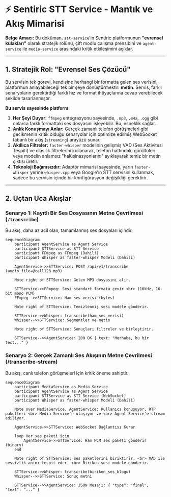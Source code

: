 # ⚡ Sentiric STT Service - Mantık ve Akış Mimarisi

**Belge Amacı:** Bu doküman, `stt-service`'in Sentiric platformunun **"evrensel kulakları"** olarak stratejik rolünü, çift modlu çalışma prensibini ve `agent-service` ile `media-service` arasındaki kritik etkileşimini açıklar.

---

## 1. Stratejik Rol: "Evrensel Ses Çözücü"

Bu servisin tek görevi, kendisine herhangi bir formatta gelen ses verisini, platformun anlayabileceği tek bir şeye dönüştürmektir: **metin**. Servis, farklı senaryoların gerektirdiği farklı hız ve format ihtiyaçlarına cevap verebilecek şekilde tasarlanmıştır.

**Bu servis sayesinde platform:**
1.  **Her Şeyi Duyar:** `ffmpeg` entegrasyonu sayesinde, `.mp3`, `.m4a`, `.ogg` gibi onlarca farklı formattaki ses dosyasını işleyebilir. Bu, esneklik sağlar.
2.  **Anlık Konuşmayı Anlar:** Gerçek zamanlı telefon görüşmeleri gibi gecikmenin kritik olduğu senaryolar için optimize edilmiş WebSocket tabanlı bir akış (`streaming`) arayüzü sunar.
3.  **Akıllıca Filtreler:** `faster-whisper` modelinin gelişmiş VAD (Ses Aktivitesi Tespiti) ve olasılık filtrelerini kullanarak, telefon hattındaki gürültüleri veya modelin anlamsız "halüsinasyonlarını" ayıklayarak temiz bir metin çıktısı üretir.
4.  **Teknoloji Bağımsızdır:** Adaptör mimarisi sayesinde, yarın `faster-whisper` yerine `whisper.cpp` veya Google'ın STT servisini kullanmak, sadece bu servisin içinde bir konfigürasyon değişikliği gerektirir.

---

## 2. Uçtan Uca Akışlar

### Senaryo 1: Kayıtlı Bir Ses Dosyasının Metne Çevrilmesi (`/transcribe`)

Bu akış, daha az acil olan, tamamlanmış ses dosyaları içindir.

```mermaid
sequenceDiagram
    participant AgentService as Agent Service
    participant STTService as STT Service
    participant FFmpeg as FFmpeg (Dahili)
    participant Whisper as faster-whisper Modeli (Dahili)

    AgentService->>STTService: POST /api/v1/transcribe (audio_file=@call123.mp3)
    
    Note right of STTService: Gelen MP3 dosyasını alır.
    
    STTService->>FFmpeg: Sesi standart formata çevir <br> (16kHz, 16-bit mono PCM)
    FFmpeg-->>STTService: Ham ses verisi (bytes)
    
    Note right of STTService: Temizlenmiş sesi modele gönderir.

    STTService->>Whisper: transcribe(ham_ses_verisi)
    Whisper-->>STTService: Segmentler ve metin

    Note right of STTService: Sonuçları filtreler ve birleştirir.

    STTService-->>AgentService: 200 OK { text: "Merhaba, bu bir test..." }
```

### Senaryo 2: Gerçek Zamanlı Ses Akışının Metne Çevrilmesi (/transcribe-stream)
Bu akış, canlı telefon görüşmeleri için kritik öneme sahiptir.

```mermaid
sequenceDiagram
    participant MediaService as Media Service
    participant AgentService as Agent Service
    participant STTService as STT Service (WebSocket)
    participant Whisper as faster-whisper Modeli (Dahili)

    Note over MediaService, AgentService: Kullanıcı konuşuyor, RTP paketleri <br> Media Service'e ulaşıyor ve <br> Agent Service'e stream ediliyor.

    AgentService->>STTService: WebSocket Bağlantısı Kurar
    
    loop Her ses paketi için
        AgentService->>STTService: Ham PCM ses paketi gönderir (binary)
    end
    
    Note right of STTService: Ses paketlerini biriktirir. <br> VAD ile sessizlik anını tespit eder. <br> Biriken sesi modele gönderir.

    STTService->>Whisper: transcribe(biriken_ses_blogu)
    Whisper-->>STTService: Sonuç metni

    STTService-->>AgentService: JSON Mesajı: { "type": "final", "text": "..." }
```
